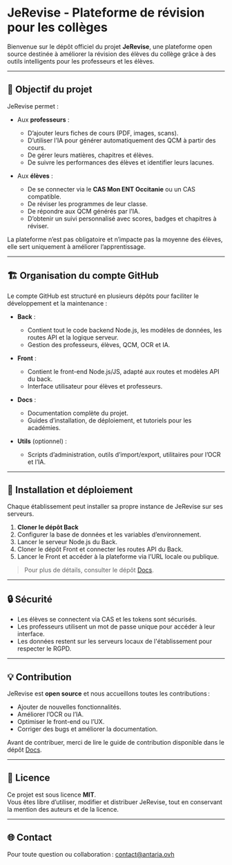# JeRevise - Plateforme de révision pour les collèges

Bienvenue sur le dépôt officiel du projet **JeRevise**, une plateforme open source destinée à améliorer la révision des élèves du collège grâce à des outils intelligents pour les professeurs et les élèves.

---

## 🎯 Objectif du projet

JeRevise permet :

- Aux **professeurs** :
  - D’ajouter leurs fiches de cours (PDF, images, scans).
  - D’utiliser l’IA pour générer automatiquement des QCM à partir des cours.
  - De gérer leurs matières, chapitres et élèves.
  - De suivre les performances des élèves et identifier leurs lacunes.
  
- Aux **élèves** :
  - De se connecter via le **CAS Mon ENT Occitanie** ou un CAS compatible.
  - De réviser les programmes de leur classe.
  - De répondre aux QCM générés par l’IA.
  - D’obtenir un suivi personnalisé avec scores, badges et chapitres à réviser.

La plateforme n’est pas obligatoire et n’impacte pas la moyenne des élèves, elle sert uniquement à améliorer l’apprentissage.

---

## 🏗 Organisation du compte GitHub

Le compte GitHub est structuré en plusieurs dépôts pour faciliter le développement et la maintenance :

- **Back** :  
  - Contient tout le code backend Node.js, les modèles de données, les routes API et la logique serveur.
  - Gestion des professeurs, élèves, QCM, OCR et IA.
  
- **Front** :  
  - Contient le front-end Node.js/JS, adapté aux routes et modèles API du back.
  - Interface utilisateur pour élèves et professeurs.
  
- **Docs** :  
  - Documentation complète du projet.
  - Guides d’installation, de déploiement, et tutoriels pour les académies.
  
- **Utils** (optionnel) :  
  - Scripts d’administration, outils d’import/export, utilitaires pour l’OCR et l’IA.

---

## 🚀 Installation et déploiement

Chaque établissement peut installer sa propre instance de JeRevise sur ses serveurs.  

1. **Cloner le dépôt Back**  
2. Configurer la base de données et les variables d’environnement.  
3. Lancer le serveur Node.js du Back.  
4. Cloner le dépôt Front et connecter les routes API du Back.  
5. Lancer le Front et accéder à la plateforme via l’URL locale ou publique.  

> Pour plus de détails, consulter le dépôt [Docs](./Docs).

---

## 🔒 Sécurité

- Les élèves se connectent via CAS et les tokens sont sécurisés.  
- Les professeurs utilisent un mot de passe unique pour accéder à leur interface.  
- Les données restent sur les serveurs locaux de l'établissement pour respecter le RGPD.  

---

## 💡 Contribution

JeRevise est **open source** et nous accueillons toutes les contributions :

- Ajouter de nouvelles fonctionnalités.
- Améliorer l’OCR ou l’IA.
- Optimiser le front-end ou l’UX.
- Corriger des bugs et améliorer la documentation.

Avant de contribuer, merci de lire le guide de contribution disponible dans le dépôt [Docs](./Docs).

---

## 📄 Licence

Ce projet est sous licence **MIT**.  
Vous êtes libre d’utiliser, modifier et distribuer JeRevise, tout en conservant la mention des auteurs et de la licence.

---

## 🌐 Contact

Pour toute question ou collaboration : [contact@antaria.ovh](mailto:contact@antaria.ovh)
